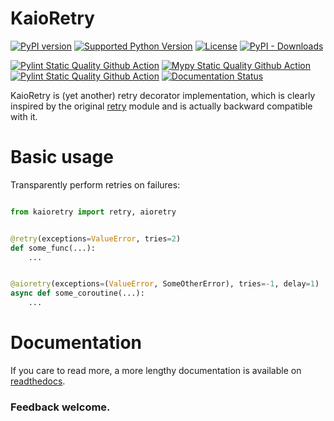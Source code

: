 # KaioRetry

[![PyPI version](https://img.shields.io/pypi/v/kaioretry?logo=pypi&style=plastic)](https://pypi.python.org/pypi/kaioretry/)
[![Supported Python Version](https://img.shields.io/pypi/pyversions/kaioretry?logo=python&style=plastic)](https://pypi.python.org/pypi/kaioretry/)
[![License](https://img.shields.io/pypi/l/kaioretry?color=green&logo=GNU&style=plastic)](https://github.com/Anvil/kaioretry/blob/main/LICENSE)
[![PyPI - Downloads](https://img.shields.io/pypi/dm/kaioretry?color=magenta&style=plastic)](https://pypistats.org/packages/kaioretry)

[![Pylint Static Quality Github Action](https://github.com/Anvil/kaioretry/actions/workflows/pylint.yml/badge.svg)](https://github.com/Anvil/kaioretry/actions/workflows/pylint.yml)
[![Mypy Static Quality Github Action](https://github.com/Anvil/kaioretry/actions/workflows/mypy.yml/badge.svg)](https://github.com/Anvil/kaioretry/actions/workflows/mypy.yml)
[![Pylint Static Quality Github Action](https://github.com/Anvil/kaioretry/actions/workflows/python-app.yml/badge.svg)](https://github.com/Anvil/kaioretry/actions/workflows/python-app.yml)
[![Documentation Status](https://readthedocs.org/projects/kaioretry/badge/?version=latest)](https://kaioretry.readthedocs.io/en/latest/?badge=latest)


KaioRetry is (yet another) retry decorator implementation, which is
clearly inspired by the original
[retry](https://pypi.org/project/retry) module and is actually
backward compatible with it.

# Basic usage

Transparently perform retries on failures:

```python

from kaioretry import retry, aioretry


@retry(exceptions=ValueError, tries=2)
def some_func(...):
    ...


@aioretry(exceptions=(ValueError, SomeOtherError), tries=-1, delay=1)
async def some_coroutine(...):
    ...

```

# Documentation

If you care to read more, a more lengthy documentation is available on
[readthedocs](https://kaioretry.readthedocs.io/en/latest/).


### Feedback welcome.
